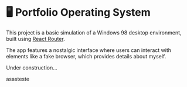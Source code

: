 # 🖥️ Portfolio Operating System
This project is a basic simulation of a Windows 98 desktop environment, built using [React Router](https://reactrouter.com/).

The app features a nostalgic interface where users can interact with elements like a fake browser, which provides details about myself.

Under construction...

asasteste
